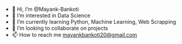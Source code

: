 - 👋 Hi, I’m @Mayank-Bankoti
- 👀 I’m interested in Data Science
- 🌱 I’m currently learning Python, Machine Learning, Web Scrapping
- 💞️ I’m looking to collaborate on projects
- 📫 How to reach me mayankbankoti20@gmail.com
